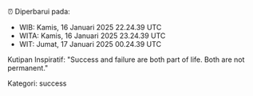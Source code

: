 ⏰ Diperbarui pada:
- WIB: Kamis, 16 Januari 2025 22.24.39 UTC
- WITA: Kamis, 16 Januari 2025 23.24.39 UTC
- WIT: Jumat, 17 Januari 2025 00.24.39 UTC

Kutipan Inspiratif:
"Success and failure are both part of life. Both are not permanent."


Kategori: success

